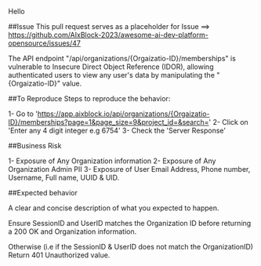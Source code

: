 Hello 

##Issue
This pull request serves as a placeholder for Issue ==> https://github.com/AIxBlock-2023/awesome-ai-dev-platform-opensource/issues/47

The API endpoint "/api/organizations/{Orgaizatio-ID}/memberships" is vulnerable to Insecure Direct Object Reference (IDOR), allowing authenticated users to view any user's data by manipulating the "{Orgaizatio-ID}" value.

##To Reproduce
Steps to reproduce the behavior:

   1- Go to 'https://app.aixblock.io/api/organizations/{Orgaizatio-ID}/memberships?page=1&page_size=9&project_id=&search='
   2- Click on 'Enter any 4 digit integer e.g 6754'
   3- Check the 'Server Response'

##Business Risk

   1- Exposure of Any Organization information
   2- Exposure of Any Organization Admin PII
   3- Exposure of User Email Address, Phone number, Username, Full name, UUID & UID. 

##Expected behavior

A clear and concise description of what you expected to happen.

Ensure SessionID and UserID matches the Organization ID before returning a 200 OK and Organization information.

Otherwise (i.e if the SessionID & UserID does not match the OrganizationID) Return 401 Unauthorized value.
